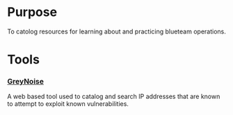 # Purpose
To catolog resources for learning about and practicing blueteam operations.

# Tools
### [GreyNoise](https://viz.greynoise.io/)  
A web based tool used to catalog and search IP addresses that are known to attempt to exploit known vulnerabilities.

